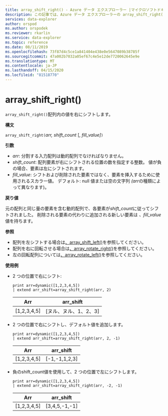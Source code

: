 ```yaml
---
title: array_shift_right() - Azure データ エクスプローラー |マイクロソフトドキュメント
description: この記事では、Azure データ エクスプローラーの array_shift_right() について説明します。
services: data-explorer
author: orspod
ms.author: orspodek
ms.reviewer: rkarlin
ms.service: data-explorer
ms.topic: reference
ms.date: 08/11/2019
ms.openlocfilehash: 73f87d4c5ce1a841404e438e0e5647089b38785f
ms.sourcegitcommit: 47a002b7032a05ef67c4e5e12de7720062645e9e
ms.translationtype: MT
ms.contentlocale: ja-JP
ms.lasthandoff: 04/15/2020
ms.locfileid: "81518770"
---
```

# <a name="array_shift_right"></a>array_shift_right()

`array_shift_right()`配列内の値を右にシフトします。

**構文**

`array_shift_right(`*arr,* *shift_count* [, *fill_value]*`)`

**引数**

* *arr*: 分割する入力配列は動的配列でなければなりません。
* *shift_count*: 配列要素が右にシフトされる位置の数を指定する整数。 値が負の場合、要素は左にシフトされます。
* *fill_value*: シフトおよび削除された要素ではなく、要素を挿入するために使用されるスカラー値。 デフォルト: null 値または空の文字列 *(arr*の種類によって異なります)。

**戻り値**

元の配列と同じ量の要素を含む動的配列で、各要素が*shift_count*に従ってシフトされました。 削除される要素の代わりに追加される新しい要素は *、fill_value*値を持ちます。

**参照**

* 配列を左シフトする場合は[、array_shift_left()](array_shift_leftfunction.md)を参照してください。
* 配列を右に回転させる場合は[、array_rotate_right()](array_rotate_rightfunction.md)を参照してください。
* 左の回転配列については[、array_rotate_left()](array_rotate_leftfunction.md)を参照してください。

**使用例**

* 2 つの位置で右にシフト:

    ```kusto
    print arr=dynamic([1,2,3,4,5]) 
    | extend arr_shift=array_shift_right(arr, 2)
    ```
    
    |Arr|arr_shift|
    |---|---|
    |[1,2,3,4,5]|[ヌル、ヌル、1、2、3]|

* 2 つの位置で右にシフトし、デフォルト値を追加します。

    ```kusto
    print arr=dynamic([1,2,3,4,5]) 
    | extend arr_shift=array_shift_right(arr, 2, -1)
    ```
    
    |Arr|arr_shift|
    |---|---|
    |[1,2,3,4,5]|[-1,-1,1,2,3]|


* 負のshift_count値を使用して、2 つの位置で左にシフトします。

    ```kusto
    print arr=dynamic([1,2,3,4,5]) 
    | extend arr_shift=array_shift_right(arr, -2, -1)
    ```
    
    |Arr|arr_shift|
    |---|---|
    |[1,2,3,4,5]|[3,4,5,-1,-1]|